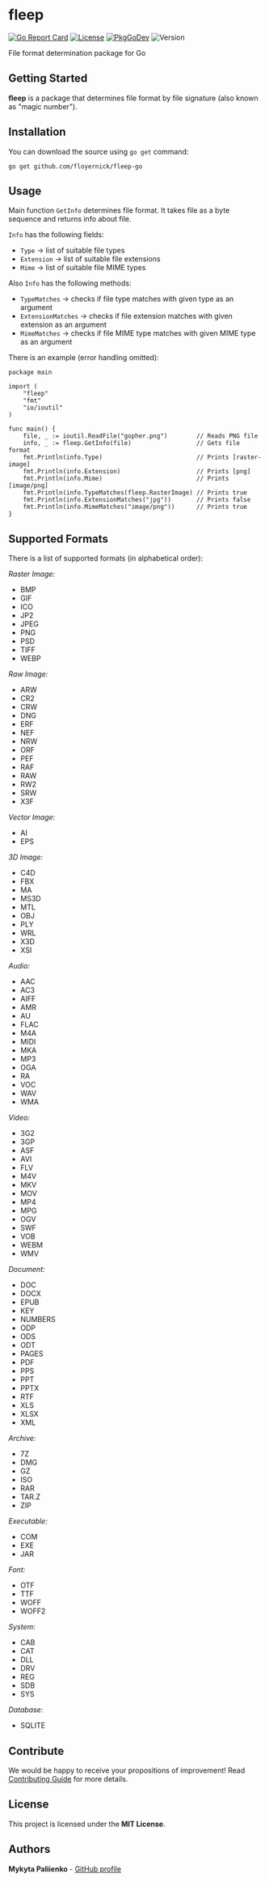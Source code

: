 # fleep

[![Go Report Card](https://goreportcard.com/badge/github.com/floyernick/fleep-go)](https://goreportcard.com/report/github.com/floyernick/fleep-go) [![License](https://img.shields.io/badge/license-MIT-blue.svg)](https://github.com/floyernick/fleep-go/blob/master/LICENSE) [![PkgGoDev](https://pkg.go.dev/badge/github.com/floyernick/fleep-go)](https://pkg.go.dev/github.com/floyernick/fleep-go) ![Version](https://img.shields.io/badge/version-1.0.0-green)

File format determination package for Go

## Getting Started

**fleep** is a package that determines file format by file signature (also known as "magic number").

## Installation

You can download the source using `go get` command:

```
go get github.com/floyernick/fleep-go
```

## Usage

Main function `GetInfo` determines file format. It takes file as a byte sequence and returns info about file.

`Info` has the following fields:

-  `Type` -> list of suitable file types
-  `Extension` -> list of suitable file extensions
-  `Mime` -> list of suitable file MIME types

Also `Info` has the following methods:

-  `TypeMatches` -> checks if file type matches with given type as an argument
-  `ExtensionMatches` -> checks if file extension matches with given extension as an argument
-  `MimeMatches` -> checks if file MIME type matches with given MIME type as an argument

There is an example (error handling omitted):

```
package main

import (
	"fleep"
	"fmt"
	"io/ioutil"
)

func main() {
	file, _ := ioutil.ReadFile("gopher.png")        // Reads PNG file
	info, _ := fleep.GetInfo(file)                  // Gets file format
	fmt.Println(info.Type)                          // Prints [raster-image]
	fmt.Println(info.Extension)                     // Prints [png]
	fmt.Println(info.Mime)                          // Prints [image/png]
	fmt.Println(info.TypeMatches(fleep.RasterImage) // Prints true
	fmt.Println(info.ExtensionMatches("jpg"))       // Prints false
	fmt.Println(info.MimeMatches("image/png"))      // Prints true
}

```

## Supported Formats

There is a list of supported formats (in alphabetical order):

*Raster Image:*

-  BMP
-  GIF
-  ICO
-  JP2
-  JPEG
-  PNG
-  PSD
-  TIFF
-  WEBP

*Raw Image:*

-  ARW
-  CR2
-  CRW
-  DNG
-  ERF
-  NEF
-  NRW
-  ORF
-  PEF
-  RAF
-  RAW
-  RW2
-  SRW
-  X3F

*Vector Image:*

-  AI
-  EPS

*3D Image:*

-  C4D
-  FBX
-  MA
-  MS3D
-  MTL
-  OBJ
-  PLY
-  WRL
-  X3D
-  XSI

*Audio:*

-  AAC
-  AC3
-  AIFF
-  AMR
-  AU
-  FLAC
-  M4A
-  MIDI
-  MKA
-  MP3
-  OGA
-  RA
-  VOC
-  WAV
-  WMA

*Video:*

-  3G2
-  3GP
-  ASF
-  AVI
-  FLV
-  M4V
-  MKV
-  MOV
-  MP4
-  MPG
-  OGV
-  SWF
-  VOB
-  WEBM
-  WMV

*Document:*

-  DOC
-  DOCX
-  EPUB
-  KEY
-  NUMBERS
-  ODP
-  ODS
-  ODT
-  PAGES
-  PDF
-  PPS
-  PPT
-  PPTX
-  RTF
-  XLS
-  XLSX
-  XML

*Archive:*

-  7Z
-  DMG
-  GZ
-  ISO
-  RAR
-  TAR.Z
-  ZIP

*Executable:*

-  COM
-  EXE
-  JAR

*Font:*

-  OTF
-  TTF
-  WOFF
-  WOFF2

*System:*

-  CAB
-  CAT
-  DLL
-  DRV
-  REG
-  SDB
-  SYS

*Database:*

-  SQLITE

## Contribute

We would be happy to receive your propositions of improvement! Read [Contributing Guide](https://github.com/floyernick/fleep-go/blob/master/CONTRIBUTING.md) for more details.

## License

This project is licensed under the **MIT License**.

## Authors

**Mykyta Paliienko** - [GitHub profile](https://github.com/floyernick)